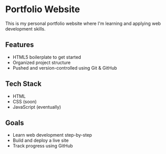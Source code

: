 # Portfolio Website

This is my personal portfolio website where I'm learning and applying web development skills.

## Features

- HTML5 boilerplate to get started
- Organized project structure
- Pushed and version-controlled using Git & GitHub

## Tech Stack

- HTML
- CSS (soon)
- JavaScript (eventually)

## Goals

- Learn web development step-by-step
- Build and deploy a live site
- Track progress using GitHub
